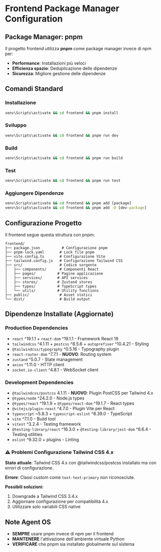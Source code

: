 # Frontend Package Manager Configuration

## Package Manager: pnpm

Il progetto frontend utilizza **pnpm** come package manager invece di npm per:

- **Performance**: Installazioni più veloci
- **Efficienza spazio**: Deduplicazione delle dipendenze
- **Sicurezza**: Migliore gestione delle dipendenze

## Comandi Standard

### Installazione

```cmd
venv\Scripts\activate && cd frontend && pnpm install
```

### Sviluppo

```cmd
venv\Scripts\activate && cd frontend && pnpm run dev
```

### Build

```cmd
venv\Scripts\activate && cd frontend && pnpm run build
```

### Test

```cmd
venv\Scripts\activate && cd frontend && pnpm run test
```

### Aggiungere Dipendenze

```cmd
venv\Scripts\activate && cd frontend && pnpm add [package]
venv\Scripts\activate && cd frontend && pnpm add -D [dev-package]
```

## Configurazione Progetto

Il frontend segue questa struttura con pnpm:

```
frontend/
├── package.json          # Configurazione pnpm
├── pnpm-lock.yaml       # Lock file pnpm
├── vite.config.ts       # Configurazione Vite
├── tailwind.config.js   # Configurazione Tailwind CSS
├── src/                 # Codice sorgente
│   ├── components/      # Componenti React
│   ├── pages/          # Pagine applicazione
│   ├── services/       # API services
│   ├── stores/         # Zustand stores
│   ├── types/          # TypeScript types
│   └── utils/          # Utility functions
├── public/              # Asset statici
└── dist/                # Build output
```

## Dipendenze Installate (Aggiornate)

### Production Dependencies

- `react` ^19.1.1 + `react-dom` ^19.1.1 - Framework React 19
- `tailwindcss` ^4.1.11 + `postcss` ^8.5.6 + `autoprefixer` ^10.4.21 - Styling
- `@tailwindcss/typography` ^0.5.16 - Typography plugin
- `react-router-dom` ^7.7.1 - **NUOVO**: Routing system
- `zustand` ^5.0.7 - State management
- `axios` ^1.11.0 - HTTP client
- `socket.io-client` ^4.8.1 - WebSocket client

### Development Dependencies

- `@tailwindcss/postcss` 4.1.11 - **NUOVO**: Plugin PostCSS per Tailwind 4.x
- `@types/node` ^24.2.0 - Node.js types
- `@types/react` ^19.1.9 + `@types/react-dom` ^19.1.7 - React types
- `@vitejs/plugin-react` ^4.7.0 - Plugin Vite per React
- `typescript` ~5.8.3 + `typescript-eslint` ^8.39.0 - TypeScript
- `vite` ^7.1.0 - Build tool
- `vitest` ^3.2.4 - Testing framework
- `@testing-library/react` ^16.3.0 + `@testing-library/jest-dom` ^6.6.4 - Testing utilities
- `eslint` ^9.32.0 + plugins - Linting

### ⚠️ Problemi Configurazione Tailwind CSS 4.x

**Stato attuale**: Tailwind CSS 4.x con @tailwindcss/postcss installato ma con errori di configurazione.

**Errore**: Classi custom come `text-text-primary` non riconosciute.

**Possibili soluzioni**:
1. Downgrade a Tailwind CSS 3.4.x
2. Aggiornare configurazione per compatibilità 4.x
3. Utilizzare solo variabili CSS native

## Note Agent OS

- **SEMPRE** usare pnpm invece di npm per il frontend
- **MANTENERE** l'attivazione dell'ambiente virtuale Python
- **VERIFICARE** che pnpm sia installato globalmente sul sistema
